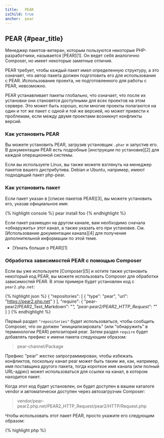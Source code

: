 ```yaml
---
title:   PEAR
isChild: true
anchor:  pear
---
```


## PEAR {#pear_title}

Менеджер пакетов-ветеран, которым пользуются некоторые PHP-разработчики, называется [PEAR][1]. Он ведет себя
аналогично Composer, но имеет некоторые заметные отличия.

PEAR требует, чтобы каждый пакет имел определенную структуру, а это означает, что автор пакета должен подготовить его
для использования с PEAR. Использование проекта, не подготовленного для работы с PEAR, невозможно.

PEAR устанавливает пакеты глобально, что означает, что после их установки они становятся доступными для всех проектов
на этом сервере. Это может быть хорошо, если многие проекты полагаются на один и тот же пакет с одной и той же версией,
но может привести к проблемам, если между двумя проектами возникнут конфликты версий.

### Как установить PEAR

Вы можете установить PEAR, загрузив установщик `.phar` и запустив его. В документации PEAR есть подробные
[инструкции по установке][2] для каждой операционной системы.

Если вы используете Linux, вы также можете взглянуть на менеджер пакетов вашего дистрибутива.
Debian и Ubuntu, например, имеют подходящий пакет php-pear.

### Как установить пакет

Если пакет указан в [списке пакетов PEAR][3], вы можете установить его, указав официальное имя:

{% highlight console %}
pear install foo
{% endhighlight %}

Если пакет размещен на другом канале, вам необходимо сначала «обнаружить» этот канал, а также указать его при установке.
См. [Использование документации канала][4] для получения дополнительной информации по этой теме.

* [Узнать больше о PEAR][1]

### Обработка зависимостей PEAR с помощью Composer

Если вы уже используете [Composer][5] и хотите также установить некоторый код PEAR, вы можете использовать Composer для
обработки зависимостей PEAR. В этом примере будет установлен код с `pear2.php.net`:

{% highlight json %}
{
    "repositories": [
        {
            "type": "pear",
            "url": "https://pear2.php.net"
        }
    ],
    "require": {
        "pear-pear2/PEAR2_Text_Markdown": "*",
        "pear-pear2/PEAR2_HTTP_Request": "*"
    }
}
{% endhighlight %}

Первый раздел `"repositories"` будет использоваться, чтобы сообщить Composer, что он должен "инициализировать"
(или "обнаружить" в терминологии PEAR) репозиторий pear. Затем раздел `require` будет добавлять префикс к имени пакета следующим образом:

> pear-channel/Package

Префикс "pear" жестко запрограммирован, чтобы избежать конфликтов, поскольку канал pear может быть таким же, как, например,
имя поставщика другого пакета, тогда короткое имя канала (или полный URL-адрес) может использоваться для ссылки на канал,
в котором находится пакет.

Когда этот код будет установлен, он будет доступен в вашем каталоге vendor и автоматически доступен через
автозагрузчик Composer:

> vendor/pear-pear2.php.net/PEAR2_HTTP_Request/pear2/HTTP/Request.php

Чтобы использовать этот пакет PEAR, просто укажите его следующим образом:

{% highlight php %}
<?php
$request = new pear2\HTTP\Request();
{% endhighlight %}

* [Узнать больше об использовании PEAR с Composer][6]

[1]: https://pear.php.net/
[2]: https://pear.php.net/manual/installation.getting.php
[3]: https://pear.php.net/packages.php
[4]: https://pear.php.net/manual/guide.users.commandline.channels.php
[5]: /#composer_and_packagist
[6]: https://getcomposer.org/doc/05-repositories.md#pear
